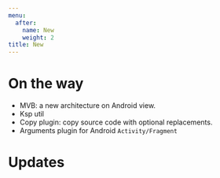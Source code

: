 ```yaml
---
menu:
  after:
    name: New
    weight: 2
title: New
---
```


# On the way
- MVB: a new architecture on Android view.
- Ksp util
- Copy plugin: copy source code with optional replacements.
- Arguments plugin for Android `Activity/Fragment`

# Updates 
